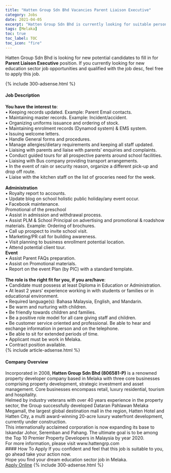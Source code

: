 ```yaml
---
title: "Hatten Group Sdn Bhd Vacancies Parent Liaison Executive" 
category: Jobs 
date: 2021-04-05 
excerpt: "Hatten Group Sdn Bhd is currently looking for suitable person to fill in the Parent Liaison Executive which positioned at Melaka" 
tags: [Melaka] 
toc: true 
toc_label: TOC 
toc_icon: "fire" 
--- 
```


<p>Hatten Group Sdn Bhd is looking for new potential candidates to fill in for <b>Parent Liaison Executive</b> position. If you currently looking for new education sector job opportunities and qualified with the job desc, feel free to apply this job.
</p>{% include 300-adsense.html %} 
<div><div><h4>Job Description</h4></div><div><div><span><div><div><strong>You have the interest to</strong>:<br>&#8226; Keeping records updated. Example: Parent Email contacts.<br>&#8226; Maintaining master records. Example: Incident/accident.<br>&#8226; Organizing uniforms issuance and ordering of stock.<br>&#8226; Maintaining enrolment records (Dynamod system) &amp; EMS system.<br>&#8226; Issuing welcome letters.<br>&#8226; Handle General forms and procedures.<br>&#8226; Manage allergies/dietary requirements and keeping all staff updated.<br>&#8226; Liaising with parents and liaise with parents&#8217; enquiries and complaints.<br>&#8226; Conduct guided tours for all prospective parents around school facilities.<br>&#8226; Liaising with Bus company providing transport arrangements.<br>&#8226; In the event of rain or security reason, organize a different pick-up and drop off route.<br>&#8226; Liaise with the kitchen staff on the list of groceries need for the week.</div><div><br><strong>Administration</strong><br>&#8226; Royalty report to accounts.<br>&#8226; Update blog on school holistic public holiday/any event occur.<br>&#8226; Facebook maintenance.<br>Promotional of the preschool<br>&#8226; Assist in admission and withdrawal process.<br>&#8226; Assist PLM &amp; School Principal on advertising and promotional &amp; roadshow materials. Example: Ordering of brochures.<br>&#8226; Call up prospect to invite school visit.<br>&#8226; Marketing/PR call for building awareness.<br>&#8226; Visit planning to business enrollment potential location.<br>&#8226; Attend potential client tour.</div><div><strong>Event</strong></div><div>&#8226; Assist Parent FAQs preparation.<br>&#8226; Assist on Promotional materials.<br>&#8226; Report on the event Plan (by PIC) with a standard template.</div><div><br><strong>The role is the right fit for you, if you are/have</strong>:<br>&#8226; Candidate must possess at least Diploma in Education or Administration.<br>&#8226; At least 2 years&#8217; experience working in with students or families or in educational environment.<br>&#8226; Required language(s): Bahasa Malaysia, English, and Mandarin.<br>&#8226; Be warm and nurturing with children.<br>&#8226; Be friendly towards children and families.<br>&#8226; Be a positive role model for all care giving staff and children.<br>&#8226; Be customer service oriented and professional. Be able to hear and exchange information in person and on the telephone.<br>&#8226; Be able to sit for extended periods of time.<br>&#8226; Applicant must be work in Melaka.<br>&#8226; Contract position available.</div></div></span></div></div></div> 
{% include article-adsense.html %} 
<div><div><h4>Company Overview</h4></div><div><div><span><div><div>
	Incorporated in 2008, <strong>Hatten Group Sdn Bhd (806581-P)</strong> is a renowned property developer company based in Melaka with three core businesses comprising property development, strategic investment and asset management. Core businesses encompass retail, luxury residential, tourism and hospitality.</div>
<div>
	Helmed by industry veterans with over 40 years experience in the property sector, the Group successfully developed Dataran Pahlawan Melaka Megamall, the largest global destination mall in the region, Hatten Hotel and Hatten City, a multi award-winning 20-acre luxury waterfront development, currently under construction.</div>
<div>
	This internationally acclaimed corporation is now expanding its base to Iskandar Johor, Seremban and Pahang. The ultimate goal is to be among the Top 10 Premier Property Developers in Malaysia by year 2020.&#160;</div>
<div>
	For more information, please visit www.hattengrp.com&#160;</div></div></span></div></div></div> 
#### How To Apply 
If you confident and feel that this job is suitable to you, go ahead take your action now. <br/> 
Hope you find your dream education sector job in Melaka. <br/> 
<a href="https://www.jobstreet.com.my/en/job/parent-liaison-executive-4525451?jobId=jobstreet-my-job-4525451" class="btn btn--info" target="_blank" rel="nofollow noopenner">Apply Online</a> 
{% include 300-adsense.html %} 